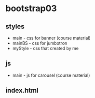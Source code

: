 # bootstrap03
## styles
* main - css for banner (course material)
* mainBS - css for jumbotron 
* myStyle - css that created by me

## js
* main - js for carousel (course material)

## index.html 
